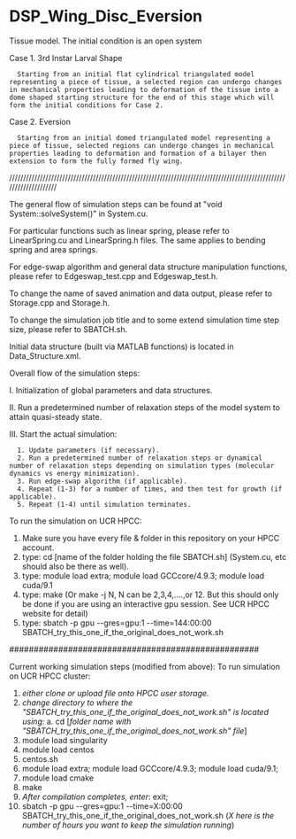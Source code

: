 # DSP_Wing_Disc_Eversion
Tissue model. The initial condition is an open system

Case 1. 3rd Instar Larval Shape

      Starting from an initial flat cylindrical triangulated model representing a piece of tissue, a selected region can undergo changes in mechanical properties leading to deformation of the tissue into a dome shaped starting structure for the end of this stage which will form the initial conditions for Case 2.  

Case 2. Eversion

      Starting from an initial domed triangulated model representing a piece of tissue, selected regions can undergo changes in mechanical properties leading to deformation and formation of a bilayer then extension to form the fully formed fly wing. 

////////////////////////////////////////////////////////////////////////////////////////////////////////////////////

The general flow of simulation steps can be found at "void System::solveSystem()" in System.cu.

For particular functions such as linear spring, please refer to LinearSpring.cu and LinearSpring.h files. The same applies to bending spring and area springs.

For edge-swap algorithm and general data structure manipulation functions, please refer to Edgeswap_test.cpp and Edgeswap_test.h.

To change the name of saved animation and data output, please refer to Storage.cpp and Storage.h.

To change the simulation job title and to some extend simulation time step size, please refer to SBATCH.sh.

Initial data structure (built via MATLAB functions) is located in Data_Structure.xml.

Overall flow of the simulation steps:

I. Initialization of global parameters and data structures.

II. Run a predetermined number of relaxation steps of the model system to attain quasi-steady state.

III. Start the actual simulation:

      1. Update parameters (if necessary).
      2. Run a predetermined number of relaxation steps or dynamical number of relaxation steps depending on simulation types (molecular dynamics vs energy minimization).
      3. Run edge-swap algorithm (if applicable).
      4. Repeat (1-3) for a number of times, and then test for growth (if applicable).
      5. Repeat (1-4) until simulation terminates.

To run the simulation on UCR HPCC:
1. Make sure you have every file & folder in this repository on your HPCC account.
2. type: cd [name of the folder holding the file SBATCH.sh] (System.cu, etc should also be there as well).
3. type: module load extra; module load GCCcore/4.9.3; module load cuda/9.1
4. type: make (Or make -j N, N can be 2,3,4,....,or 12. But this should only be done if you are using an interactive gpu session. See UCR HPCC website for detail)
5. type: sbatch -p gpu --gres=gpu:1 --time=144:00:00 SBATCH_try_this_one_if_the_original_does_not_work.sh 

###################################################



Current working simulation steps (modified from above):
To run simulation on UCR HPCC cluster:
1. *either clone or upload file onto HPCC user storage.*
2. *change directory to where the "SBATCH_try_this_one_if_the_original_does_not_work.sh" is located using*:
      a. cd [*folder name with "SBATCH_try_this_one_if_the_original_does_not_work.sh" file*]
3. module load singularity
4. module load centos
5. centos.sh
6. module load extra; module load GCCcore/4.9.3; module load cuda/9.1;
7. module load cmake
8. make
9. *After compilation completes, enter*: exit;
10. sbatch -p gpu --gres=gpu:1 --time=X:00:00 SBATCH_try_this_one_if_the_original_does_not_work.sh (*X here is the number of hours you want to keep the simulation running*)

